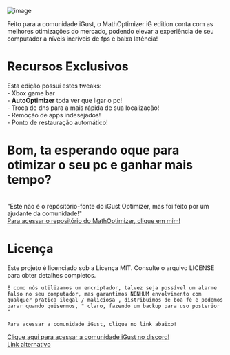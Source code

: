 ![image](https://github.com/worbadillitics/iGustOptimizer/assets/119168200/6f78976e-68d8-4d00-b3c9-a71fee498733)

Feito para a comunidade iGust, o MathOptimizer iG edition conta com as melhores otimizações do mercado, podendo elevar 
a experiência de seu computador a níveis incríveis de fps e baixa latência!

# Recursos Exclusivos

Esta edição possuí estes tweaks:
<br> - Xbox game bar
<br> - **AutoOptimizer** toda ver que ligar o pc!
<br> - Troca de dns para a mais rápida de sua localização!
<br> - Remoção de apps indesejados!
<br> - Ponto de restauração automático!

# Bom, ta esperando oque para otimizar o seu pc e ganhar mais tempo?
<br> "Este não é o repósitório-fonte do iGust Optimizer, mas foi feito por um ajudante da comunidade!"
<br> [Para acessar o repositório do MathOptimizer, clique em mim!](https://github.com/worbadillitics/MathOptimizer)
# Licença
Este projeto é licenciado sob a Licença MIT. Consulte o arquivo LICENSE para obter detalhes completos.

```aviso
E como nós utilizamos um encriptador, talvez seja possível um alarme falso no seu computador, mas garantimos NENHUM envolvimento com qualquer prática ilegal / maliciosa , distribuimos de boa fé e podemos parar quando quisermos, " claro, fazendo um backup para uso posterior "
```
```aviso2
Para acessar a comunidade iGust, clique no link abaixo!
```
[Clique aqui para acessar a comunidade iGust no discord!](https://discord.gg/rPGxatFxUj)
<br>[Link alternativo](https://discord.gg/WxW3AywqEX)
